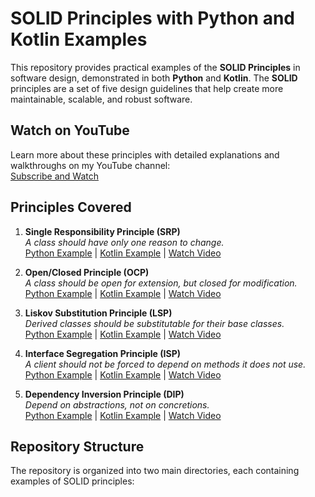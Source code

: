 # SOLID Principles with Python and Kotlin Examples

This repository provides practical examples of the **SOLID Principles** in software design, demonstrated in both **Python** and **Kotlin**. The **SOLID** principles are a set of five design guidelines that help create more maintainable, scalable, and robust software.

## Watch on YouTube
Learn more about these principles with detailed explanations and walkthroughs on my YouTube channel:  
[Subscribe and Watch](https://www.youtube.com/@MohiFayden)

## Principles Covered

1. **Single Responsibility Principle (SRP)**  
   *A class should have only one reason to change.*  
   [Python Example](./src/python/single_responsibility_principle.py) | [Kotlin Example](./src/kotlin/SingleResponsibilityPrinciple.kt) | [Watch Video](https://www.youtube.com/watch?v=I9QvtffDp2M)

2. **Open/Closed Principle (OCP)**  
   *A class should be open for extension, but closed for modification.*  
   [Python Example](./src/python/open_closed_principle.py) | [Kotlin Example](./src/kotlin/OpenClosedPrinciple.kt) | [Watch Video](https://www.youtube.com/watch?v=gOTIfVqxpKA)

3. **Liskov Substitution Principle (LSP)**  
   *Derived classes should be substitutable for their base classes.*  
   [Python Example](./src/python/liskov_substitution_principle.py) | [Kotlin Example](./src/kotlin/LiskovSubstitutionPrinciple.kt) | [Watch Video](https://www.youtube.com/watch?v=cIA1V9JA-y0)

4. **Interface Segregation Principle (ISP)**  
   *A client should not be forced to depend on methods it does not use.*  
   [Python Example](./src/python/interface_segregation_principle.py) | [Kotlin Example](./src/kotlin/InterfaceSegregationPrinciple.kt) | [Watch Video](https://www.youtube.com/watch?v=bGFFl-5Av6M)

5. **Dependency Inversion Principle (DIP)**  
   *Depend on abstractions, not on concretions.*  
   [Python Example](./src/python/dependency_inversion_principle.py) | [Kotlin Example](./src/kotlin/DependencyInversionPrinciple.kt) | [Watch Video](https://www.youtube.com/@MohiFayden)

## Repository Structure

The repository is organized into two main directories, each containing examples of SOLID principles:

